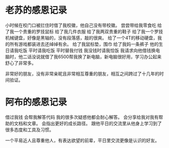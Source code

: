 # 老苏的感恩记录
小时候在校门口被拦住时借了我校徽，他自己没有带校徽。
尝尝带给我零食吃
给了我一个贵重的罗技鼠标
给了我几件衣服
给了我两双贵重的鞋子
给了我一个罗技机械键盘，好像是黑轴的，没有段落感，敲的很爽。
给了一个4T的移动硬盘，我的所有游戏都装进去还绰绰有余。
给了我鼠标垫，围巾
给了我妈一条裤子
他的生日请我吃饭
平时请我吃饭
平时替我付钱
我没钱时请我恰饭
我请求向他借钱换电脑时，他二话没说就借了我6500帮我换了新电脑，新电脑很好用，学习办公起来舒心了非常多。

非常好的朋友，没有非常亲昵且非常相互尊重的朋友，相互之间跨过了十几年的时间验证。

# 阿布的感恩记录
借过我钱
会帮我解答代码
我的很多次疑惑他都会耐心解答。
会分享给我对我有帮助的文档和文章。
会指出更好的成长路径。
跟他平日的交流里从他身上学习到了很多态度和工具及习惯。

一个平易近人且尊重他人，有表达欲望的前辈，平日里交流更像是认识的好友。
